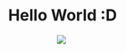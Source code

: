 <div align="center">
  <h1>Hello World :D</h1>
  <img src="https://media.giphy.com/media/uB86ZyWQsnFSGYe2sA/giphy.gif">
  <img src="https://komarev.com/ghpvc/?username=Amala02&style=flat-square&color=blue" alt=""/>
 </div>
 
